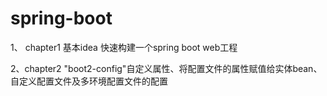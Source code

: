 # spring-boot
1、 chapter1  基本idea 快速构建一个spring boot web工程

2、chapter2  "boot2-config"自定义属性、将配置文件的属性赋值给实体bean、自定义配置文件及多环境配置文件的配置
